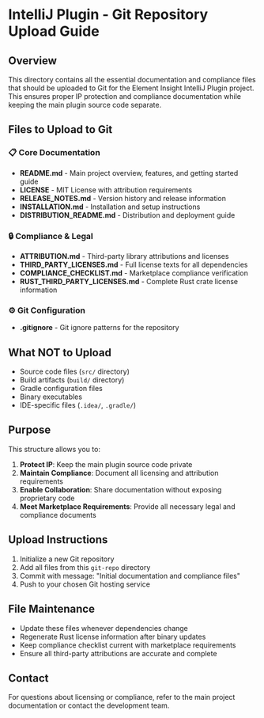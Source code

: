 # IntelliJ Plugin - Git Repository Upload Guide

## Overview
This directory contains all the essential documentation and compliance files that should be uploaded to Git for the Element Insight IntelliJ Plugin project. This ensures proper IP protection and compliance documentation while keeping the main plugin source code separate.

## Files to Upload to Git

### 📋 Core Documentation
- **README.md** - Main project overview, features, and getting started guide
- **LICENSE** - MIT License with attribution requirements
- **RELEASE_NOTES.md** - Version history and release information
- **INSTALLATION.md** - Installation and setup instructions
- **DISTRIBUTION_README.md** - Distribution and deployment guide

### 🔒 Compliance & Legal
- **ATTRIBUTION.md** - Third-party library attributions and licenses
- **THIRD_PARTY_LICENSES.md** - Full license texts for all dependencies
- **COMPLIANCE_CHECKLIST.md** - Marketplace compliance verification
- **RUST_THIRD_PARTY_LICENSES.md** - Complete Rust crate license information

### ⚙️ Git Configuration
- **.gitignore** - Git ignore patterns for the repository

## What NOT to Upload
- Source code files (`src/` directory)
- Build artifacts (`build/` directory)
- Gradle configuration files
- Binary executables
- IDE-specific files (`.idea/`, `.gradle/`)

## Purpose
This structure allows you to:
1. **Protect IP**: Keep the main plugin source code private
2. **Maintain Compliance**: Document all licensing and attribution requirements
3. **Enable Collaboration**: Share documentation without exposing proprietary code
4. **Meet Marketplace Requirements**: Provide all necessary legal and compliance documents

## Upload Instructions
1. Initialize a new Git repository
2. Add all files from this `git-repo` directory
3. Commit with message: "Initial documentation and compliance files"
4. Push to your chosen Git hosting service

## File Maintenance
- Update these files whenever dependencies change
- Regenerate Rust license information after binary updates
- Keep compliance checklist current with marketplace requirements
- Ensure all third-party attributions are accurate and complete

## Contact
For questions about licensing or compliance, refer to the main project documentation or contact the development team.
